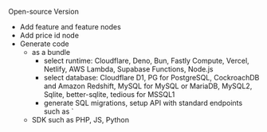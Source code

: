 Open-source Version

- Add feature and feature nodes
- Add price id node
- Generate code
  - as a bundle
    - select runtime: Cloudflare, Deno, Bun, Fastly Compute, Vercel, Netlify, AWS Lambda, Supabase Functions, Node.js
    - select database: Cloudflare D1, PG for PostgreSQL, CockroachDB and Amazon Redshift, MySQL for MySQL or MariaDB, MySQL2, Sqlite, better-sqlite, tedious for MSSQL1
    - generate SQL migrations, setup API with standard endpoints such as `
  - SDK such as PHP, JS, Python
